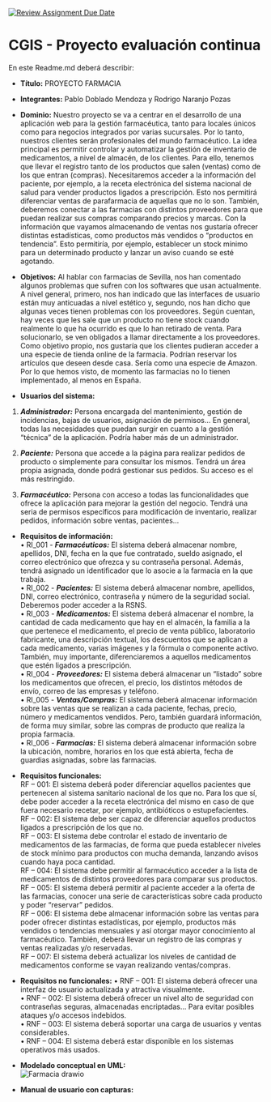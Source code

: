 [![Review Assignment Due Date](https://classroom.github.com/assets/deadline-readme-button-24ddc0f5d75046c5622901739e7c5dd533143b0c8e959d652212380cedb1ea36.svg)](https://classroom.github.com/a/aMYFqSAE)
# CGIS - Proyecto evaluación continua

En este Readme.md deberá describir:
- **Título:**
PROYECTO FARMACIA
  
- **Integrantes:**
Pablo Doblado Mendoza y Rodrigo Naranjo Pozas
  
- **Dominio:**
Nuestro proyecto se va a centrar en el desarrollo de una aplicación web para la gestión farmacéutica, tanto para locales únicos como para negocios integrados por varias sucursales. Por lo tanto, nuestros clientes serán profesionales del mundo farmacéutico. La idea principal es permitir controlar y automatizar la gestión de inventario de medicamentos, a nivel de almacén, de los clientes. Para ello, tenemos que llevar el registro tanto de los productos que salen (ventas) como de los que entran (compras). Necesitaremos acceder a la información del paciente, por ejemplo, a la receta electrónica del sistema nacional de salud para vender productos ligados a prescripción. Esto nos permitirá diferenciar ventas de parafarmacia de aquellas que no lo son. También, deberemos conectar a las farmacias con distintos proveedores para que puedan realizar sus compras comparando precios y marcas. Con la información que vayamos almacenando de ventas nos gustaría ofrecer distintas estadísticas, como productos más vendidos o “productos en tendencia”. Esto permitiría, por ejemplo, establecer un stock mínimo para un determinado producto y lanzar un aviso cuando se esté agotando.

- **Objetivos:**
Al hablar con farmacias de Sevilla, nos han comentado algunos problemas que sufren con los softwares que usan actualmente. A nivel general, primero, nos han indicado que las interfaces de usuario están muy anticuadas a nivel estético y, segundo, nos han dicho que algunas veces tienen problemas con los proveedores. Según cuentan, hay veces que les sale que un producto no tiene stock cuando realmente lo que ha ocurrido es que lo han retirado de venta. Para solucionarlo, se ven obligados a llamar directamente a los proveedores. 
Como objetivo propio, nos gustaría que los clientes pudieran acceder a una especie de tienda online de la farmacia. Podrían reservar los artículos que deseen desde casa. Sería como una especie de Amazon. Por lo que hemos visto, de momento las farmacias no lo tienen implementado, al menos en España.
  
- **Usuarios del sistema:**  
1.	***Administrador:*** Persona encargada del mantenimiento, gestión de incidencias, bajas de usuarios, asignación de permisos... En general, todas las necesidades que puedan surgir en cuanto a la gestión “técnica” de la aplicación. Podría haber más de un administrador.  

2.	***Paciente:*** Persona que accede a la página para realizar pedidos de producto o simplemente para consultar los mismos. Tendrá un área propia asignada, donde podrá gestionar sus pedidos. Su acceso es el más restringido.  

3.	***Farmacéutico:*** Persona con acceso a todas las funcionalidades que ofrece la aplicación para mejorar la gestión del negocio. Tendrá una seria de permisos específicos para modificación de inventario, realizar pedidos, información sobre ventas, pacientes...  

- **Requisitos de información:**  
•	RI_001 - ***Farmacéuticos:*** El sistema deberá almacenar nombre, apellidos, DNI, fecha en la que fue contratado, sueldo asignado, el correo electrónico que ofrezca y su contraseña personal. Además, tendrá asignado un identificador que lo asocie a la farmacia en la que trabaja.  
•	RI_002 - ***Pacientes:*** El sistema deberá almacenar nombre, apellidos, DNI, correo electrónico, contraseña y número de la seguridad social. Deberemos poder acceder a la RSNS.  
•	RI_003 - ***Medicamentos:*** El sistema deberá almacenar el nombre, la cantidad de cada medicamento que hay en el almacén, la familia a la que pertenece el medicamento, el precio de venta público, laboratorio fabricante, una descripción textual, los descuentos que se aplican a cada medicamento, varias imágenes y la fórmula o componente activo. También, muy importante, diferenciaremos a aquellos medicamentos que estén ligados a prescripción.  
•	RI_004 - ***Proveedores:*** El sistema deberá almacenar un “listado” sobre los medicamentos que ofrecen, el precio, los distintos métodos de envío, correo de las empresas y teléfono.  
•	RI_005 - ***Ventas/Compras:*** El sistema deberá almacenar información sobre las ventas que se realizan a cada paciente, fechas, precio, número y medicamentos vendidos. Pero, también guardará información, de forma muy similar, sobre las compras de producto que realiza la propia farmacia.  
•	RI_006 - ***Farmacias:*** El sistema deberá almacenar información sobre la ubicación, nombre, horarios en los que está abierta, fecha de guardias asignadas, sobre las farmacias.  

- **Requisitos funcionales:**  
RF – 001: El sistema deberá poder diferenciar aquellos pacientes que pertenecen al sistema sanitario nacional de los que no. Para los que sí, debe poder acceder a la receta electrónica del mismo en caso de que fuera necesario recetar, por ejemplo, antibióticos o estupefacientes.   
RF – 002: El sistema debe ser capaz de diferenciar aquellos productos ligados a prescripción de los que no.  
RF – 003: El sistema debe controlar el estado de inventario de medicamentos de las farmacias, de forma que pueda establecer niveles de stock mínimo para productos con mucha demanda, lanzando avisos cuando haya poca cantidad.  
RF – 004: El sistema debe permitir al farmacéutico acceder a la lista de medicamentos de distintos proveedores para comparar sus productos.  
RF – 005: El sistema deberá permitir al paciente acceder a la oferta de las farmacias, conocer una serie de características sobre cada producto y poder “reservar” pedidos.  
RF – 006: El sistema debe almacenar información sobre las ventas para poder ofrecer distintas estadísticas, por ejemplo, productos más vendidos o tendencias mensuales y así otorgar mayor conocimiento al farmacéutico. También, deberá llevar un registro de las compras y ventas realizadas y/o reservadas.  
RF – 007: El sistema deberá actualizar los niveles de cantidad de medicamentos conforme se vayan realizando ventas/compras.  

- **Requisitos no funcionales:**
•	RNF – 001: El sistema deberá ofrecer una interfaz de usuario actualizada y atractiva visualmente.  
•	RNF – 002: El sistema deberá ofrecer un nivel alto de seguridad con contraseñas seguras, almacenadas encriptadas... Para evitar posibles ataques y/o accesos indebidos.  
•	RNF – 003: El sistema deberá soportar una carga de usuarios y ventas considerables.  
•	RNF – 004: El sistema deberá estar disponible en los sistemas operativos más usados.  

- **Modelado conceptual en UML:**  
![Farmacia drawio](https://github.com/CGIS-2024/proyecto-evaluacion-continua-gruporp/assets/147496659/fbec692e-176d-40d6-81ef-333c664f9ec5)



- **Manual de usuario con capturas:**
